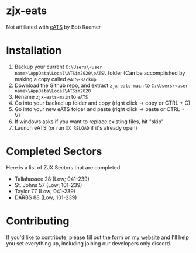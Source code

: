 # zjx-eats
Not affiliated with [eATS](https://groups.io/g/EnrouteATSim) by Bob Raemer

# Installation
1. Backup your current `C:\Users\<user name>\AppData\Local\ATSim2020\eATS\` folder (Can be accomplished by making a copy called `eATS-Backup`
2. Download the Github repo, and extract `zjx-eats-main` to `C:\Users\<user name>\AppData\Local\ATSim2020`
3. Rename `zjx-eats-main` to `eATS`
4. Go into your backed up folder and copy (right click -> copy or CTRL + C)
5. Go into your new eATS folder and paste (right click -> paste or CTRL + V)
6. If windows asks if you want to replace existing files, hit "skip"
7. Launch eATS (or run `XX RELOAD` if it's already open)

# Completed Sectors
Here is a list of ZJX Sectors that are completed
- Tallahassee 28 (Low; 041-239)
- St. Johns 57 (Low; 101-239)
- Taylor 77 (Low; 041-239)
- DARBS 88 (Low; 101-239)

# Contributing
If you'd like to contribute, please fill out the form on [my website](https://svalencia.me/contact) and I'll help you set everything up, including joining our developers only discord.
